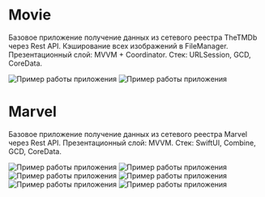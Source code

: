# Movie
Базовое приложение получение данных из сетевого реестра TheTMDb через Rest API. 
Кэширование всех изображений в FileManager.
Презентационный слой: MVVM + Coordinator.
Стек: URLSession, GCD, CoreData.

![Пример работы приложения](/screenShots/mainScreen.png)
![Пример работы приложения](/screenShots/detailScreen.png)

# Marvel
Базовое приложение получение данных из сетевого реестра Marvel через Rest API. 
Презентационный слой: MVVM. 
Стек: SwiftUI, Combine, GCD, CoreData.

![Пример работы приложения](/screenShots/MarvelMain.png)
![Пример работы приложения](/screenShots/MarvelMainFind.png)
![Пример работы приложения](/screenShots/MarvelNotFound.png)
![Пример работы приложения](/screenShots/MarvelDetail.png)
![Пример работы приложения](/screenShots/MarvelComics.png)
![Пример работы приложения](/screenShots/MarvelPagination.png)

